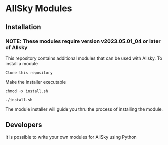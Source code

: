 # AllSky Modules

## Installation

### NOTE: These modules require version v2023.05.01_04 or later of Allsky

This repository contains additional modules that can be used with Allsky. To install a module

`Clone this repository `

Make the installer executable

`chmod +x install.sh`

`./install.sh`

The module installer will guide you thru the process of installing the module.

## Developers

It is possible to write your own modules for AllSky using Python
